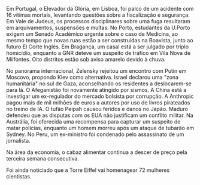 Em Portugal, o Elevador da Glória, em Lisboa, foi palco de um acidente com 16 vítimas mortais, levantando questões sobre a fiscalização e segurança. Em Vale de Judeus, os processos disciplinares sobre uma fuga resultaram em arquivamentos, suspensões e multas. No Porto, estudantes da U.Porto exigem um Senado Académico urgente sobre o caso de Medicina, ao mesmo tempo que novas ruas estão a ser construídas na Boavista, junto ao futuro El Corte Inglés. Em Bragança, um casal está a ser julgado por triplo homicídio, enquanto a GNR deteve um suspeito de tráfico em Vila Nova de Milfontes. Oito distritos estão sob aviso amarelo devido à chuva.

No panorama internacional, Zelensky rejeitou um encontro com Putin em Moscovo, propondo Kiev como alternativa. Israel declarou uma "zona humanitária" no sul de Gaza, aconselhando os residentes a deslocarem-se para lá. O Afeganistão foi novamente atingido por sismos. A China está a investigar um ex-regulador do mercado bolsista por corrupção. A Anthropic pagou mais de mil milhões de euros a autores por uso de livros pirateados no treino de IA. O tufão Peipah causou feridos e danos no Japão. Maduro defendeu que as disputas com os EUA não justificam um conflito militar. Na Austrália, foi oferecida uma recompensa para capturar um suspeito de matar polícias, enquanto um homem morreu após um ataque de tubarão em Sydney. No Peru, um ex-ministro foi condenado pelo assassinato de um jornalista.

Na área da economia, o cabaz alimentar continua a descer de preço pela terceira semana consecutiva.

Foi ainda noticiado que a Torre Eiffel vai homenagear 72 mulheres cientistas.